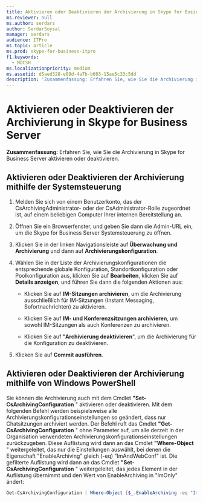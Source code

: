 ```yaml
---
title: Aktivieren oder Deaktivieren der Archivierung in Skype for Business Server
ms.reviewer: null
ms.author: serdars
author: SerdarSoysal
manager: serdars
audience: ITPro
ms.topic: article
ms.prod: skype-for-business-itpro
f1.keywords:
  - NOCSH
ms.localizationpriority: medium
ms.assetid: d5aed328-e89d-4a7b-b603-15ae5c33c5dd
description: 'Zusammenfassung: Erfahren Sie, wie Sie die Archivierung in Skype for Business Server aktivieren oder deaktivieren.'
---
```


# <a name="enable-or-disable-archiving-in-skype-for-business-server"></a>Aktivieren oder Deaktivieren der Archivierung in Skype for Business Server

**Zusammenfassung:** Erfahren Sie, wie Sie die Archivierung in Skype for Business Server aktivieren oder deaktivieren.
  
## <a name="enable-or-disable-archiving-by-using-the-control-panel"></a>Aktivieren oder Deaktivieren der Archivierung mithilfe der Systemsteuerung

1. Melden Sie sich von einem Benutzerkonto, das der CsArchivingAdministrator- oder der CsAdministrator-Rolle zugeordnet ist, auf einem beliebigen Computer Ihrer internen Bereitstellung an. 
    
2. Öffnen Sie ein Browserfenster, und geben Sie dann die Admin-URL ein, um die Skype for Business Server Systemsteuerung zu öffnen. 
    
3. Klicken Sie in der linken Navigationsleiste auf **Überwachung und Archivierung** und dann auf **Archivierungskonfiguration**.
    
4. Wählen Sie in der Liste der Archivierungskonfigurationen die entsprechende globale Konfiguration, Standortkonfiguration oder Poolkonfiguration aus, klicken Sie auf **Bearbeiten**, klicken Sie auf **Details anzeigen**, und führen Sie dann die folgenden Aktionen aus:
    
   - Klicken Sie auf **IM-Sitzungen archivieren**, um die Archivierung ausschließlich für IM-Sitzungen (Instant Messaging, Sofortnachrichten) zu aktivieren.
    
   - Klicken Sie auf **IM- und Konferenzsitzungen archivieren**, um sowohl IM-Sitzungen als auch Konferenzen zu archivieren.
    
   - Klicken Sie auf **"Archivierung deaktivieren**", um die Archivierung für die Konfiguration zu deaktivieren.
    
5. Klicken Sie auf **Commit ausführen**.
    
## <a name="enable-or-disable-archiving-by-using-windows-powershell"></a>Aktivieren oder Deaktivieren der Archivierung mithilfe von Windows PowerShell

Sie können die Archivierung auch mit dem Cmdlet **"Set-CsArchivingConfiguration** " aktivieren oder deaktivieren. Mit dem folgenden Befehl werden beispielsweise alle Archivierungskonfigurationseinstellungen so geändert, dass nur Chatsitzungen archiviert werden. Der Befehl ruft das Cmdlet **"Get-CsArchivingConfiguration** " ohne Parameter auf, um alle derzeit in der Organisation verwendeten Archivierungskonfigurationseinstellungen zurückzugeben. Diese Auflistung wird dann an das Cmdlet **"Where-Object** " weitergeleitet, das nur die Einstellungen auswählt, bei denen die Eigenschaft "EnableArchiving" gleich (-eq) "ImAndWebConf" ist. Die gefilterte Auflistung wird dann an das Cmdlet **"Set-CsArchivingConfiguration** " weitergeleitet, das jedes Element in der Auflistung übernimmt und den Wert von EnableArchiving in "ImOnly" ändert:
  
```PowerShell
Get-CsArchivingConfiguration | Where-Object {$_.EnableArchiving -eq "ImAndWebConf"} | Set-CsArchivingConfiguration -EnableArchiving "ImOnly"
```
